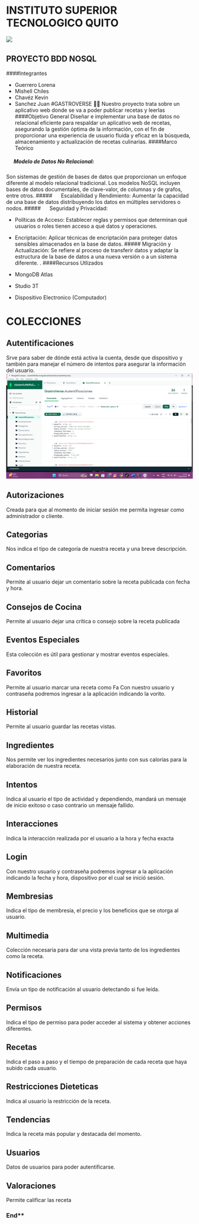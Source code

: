 # INSTITUTO SUPERIOR  TECNOLOGICO QUITO
![](https://qiu.itq.edu.ec/Principal/imgLogin/loading.png)

## PROYECTO BDD NOSQL

####Integrantes

-  Guerrero Lorena 
- Mishell Chiles
- Chavéz Kevin
- Sanchez Juan
#GASTROVERSE 🥗🍕
Nuestro proyecto trata sobre un aplicativo web donde se va a poder publicar recetas y leerlas
####Objetivo General
Diseñar e implementar una base de datos no relacional eficiente para respaldar un aplicativo web de recetas, asegurando la gestión óptima de la información, con el fin de proporcionar una experiencia de usuario fluida y eficaz en la búsqueda, almacenamiento y actualización de recetas culinarias.
####Marco Teórico
##### ‎ ‎ ‎ ‎ ‎ ‎‎  Modelo de Datos No Relacional:
Son sistemas de gestión de bases de datos que proporcionan un enfoque diferente al modelo relacional tradicional. Los modelos NoSQL incluyen bases de datos documentales, de clave-valor, de columnas y de grafos, entre otros.
#####‎ ‎ ‎ ‎ ‎ ‎ ‎Escalabilidad y Rendimiento:
Aumentar la capacidad de una base de datos distribuyendo los datos en múltiples servidores o nodos.
#####‎ ‎ ‎ ‎ ‎ ‎ ‎Seguridad y Privacidad:
   - Políticas de Acceso: Establecer reglas y permisos que determinan qué usuarios o roles tienen acceso a qué datos y operaciones.
   
 - Encriptación: Aplicar técnicas de encriptación para proteger datos sensibles almacenados en la base de datos.
#####‎ Migración y Actualización:
Se refiere al proceso de transferir datos y adaptar la estructura de la base de datos a una nueva versión o a un sistema diferente. .
####Recursos Utlizados
- MongoDB Atlas
- Studio 3T
- Dispositivo Electronico (Computador)

# COLECCIONES
## Autentificaciones 
Srve para saber de dónde está activa la cuenta, desde que dispositivo 
y también para manejar el número de intentos para asegurar la información del usuario.
![](https://raw.githubusercontent.com/Mishell-0/GastroVerse/main/Captura%20de%20pantalla%20(183).png)
## Autorizaciones
 Creada para que al momento de iniciar sesión me permita ingresar 
como administrador o cliente.
## Categorias
 Nos indica el tipo de categoría de nuestra receta y una breve descripción.
## Comentarios
 Permite al usuario dejar un comentario sobre la receta publicada con 
fecha y hora.
## Consejos de Cocina 
 Permite al usuario dejar una crítica o consejo sobre la receta 
publicada
## Eventos Especiales
Esta colección es útil para gestionar y mostrar eventos especiales.
## Favoritos
 Permite al usuario marcar una receta como Fa Con nuestro usuario y contraseña podremos ingresar a la aplicación indicando la vorito.
## Historial
 Permite al usuario guardar las recetas vistas.
## Ingredientes
Nos permite ver los ingredientes necesarios junto con sus calorías para 
la elaboración de nuestra receta.
## Intentos
 Indica al usuario el tipo de actividad y dependiendo, mandará un mensaje de inicio exitoso o caso contrario un mensaje fallido.
## Interacciones 
 Indica la interacción realizada por el usuario a la hora y fecha exacta
## Login
 Con nuestro usuario y contraseña podremos ingresar a la aplicación indicando la fecha y hora, dispositivo por el cual se inició sesión.
 ## Membresias
  Indica el tipo de membresía, el precio y los beneficios que se otorga al 
usuario.
 ## Multimedia
  Colección necesaria para dar una vista previa tanto de los ingredientes 
como la receta.
 ## Notificaciones
  Envía un tipo de notificación al usuario detectando si fue leída.
 ## Permisos
 Indica el tipo de permiso para poder acceder al sistema y obtener acciones 
diferentes.
 ## Recetas
  Indica el paso a paso y el tiempo de preparación de cada receta que haya 
subido cada usuario.
 ## Restricciones Dieteticas
  Indica al usuario la restricción de la receta.
 ## Tendencias
 Indica la receta más popular y destacada del momento.
 ## Usuarios
  Datos de usuarios para poder autentificarse.
 ## Valoraciones
  Permite calificar las receta
### End**
